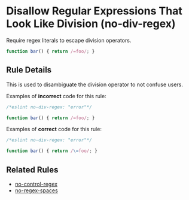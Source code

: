 # Disallow Regular Expressions That Look Like Division (no-div-regex)

Require regex literals to escape division operators.

```js
function bar() { return /=foo/; }
```

## Rule Details

This is used to disambiguate the division operator to not confuse users.

Examples of **incorrect** code for this rule:

```js
/*eslint no-div-regex: "error"*/

function bar() { return /=foo/; }
```

Examples of **correct** code for this rule:

```js
/*eslint no-div-regex: "error"*/

function bar() { return /\=foo/; }
```

## Related Rules

* [no-control-regex](no-control-regex.md)
* [no-regex-spaces](no-regex-spaces.md)
